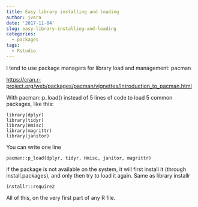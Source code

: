 ```yaml
---
title: Easy library installing and loading
author: jvera
date: '2017-11-04'
slug: easy-library-installing-and-loading
categories:
  - packages
tags:
  - Rstudio
---
```

I tend to use package managers for library load and management: pacman

https://cran.r-project.org/web/packages/pacman/vignettes/Introduction_to_pacman.html

With pacman::p_load() instead of 5 lines of code to load 5 common packages, like this:

```
library(dplyr)
library(tidyr)
library(Hmisc)
library(magrittr)
library(janitor)

```

You can write one line

```
pacman::p_load(dplyr, tidyr, Hmisc, janitor, magrittr)
```

if the package is not available on the system, it will first install it (through install.packages), and only then try to load it again. Same as library installr

```
installr::require2
```

All of this, on the very first part of any R file.